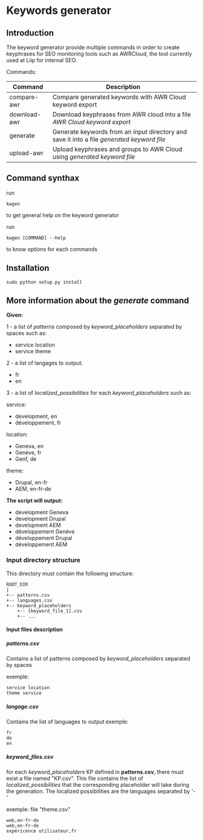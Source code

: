 # Keywords generator
## Introduction

The keyword generator provide multiple commands in order to create keyphrases for SEO monitoring tools such as AWRCloud, the tool currently used at Liip for internal SEO.

Commands:

| Command      | Description                                                                                |
|--------------|--------------------------------------------------------------------------------------------|
| compare-awr  | Compare generated keywords with AWR Cloud keyword export                                   |
| download-awr | Download keyphrases from AWR cloud into a file *AWR Cloud keyword export*                  |
| generate     | Generate keywords from an input directory and save it into a file *generated keyword file* |
| upload-awr   | Upload keyphrases and groups to AWR Cloud using *generated keyword file*                   | 

## Command synthax
run
```shell
kwgen
```
to get general help on the keyword generator

run
```shell
kwgen [COMMAND] --help
```
to know options for each commands

## Installation

```shell
sudo python setup.py install
```

## More information about the *generate* command
**Given:**

1 - a list of *patterns* composed by *keyword_placeholders* separated by spaces such as:
- service location
- service theme

2 - a list of langages to output:
- fr
- en

3 - a list of *localized_possibilities* for each *keyword_placeholders* such as:

service:
- development, en
- développement, fr

location:
- Geneva, en
- Genève, fr
- Genf, de

theme:
- Drupal, en-fr
- AEM, en-fr-de

**The script will output:**

- development Geneva
- development Drupal
- development AEM
- développement Genève
- développement Drupal
- développement AEM

### Input directory structure
This directory must contain the following structure:
```
ROOT_DIR
|
+-- patterns.csv
+-- languages.csv
+-- keyword_placeholders
    +-- [keyword_file_1].csv
    +-- ...
```

#### Input files description
##### patterns.csv
Contains a list of patterns composed by *keyword_placeholders* separated by spaces

exemple:
```
service location
theme service
```

##### langage.csv
Contains the list of languages to output
exemple:
```
fr
de
en
```


##### keyword_files.csv
for each *keyword_placeholders* KP defined in **patterns.csv**, there must exist a file named "KP.csv". This file contains the list of *localized_possibilities* that the corresponding placeholder will take during the generation. The localized possibilities are the languages separated by '-'

exemple:
file "theme.csv"
```
web,en-fr-de
web,en-fr-de
expéricence utilisateur,fr
```